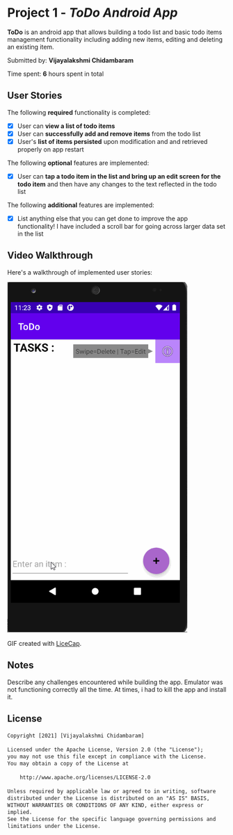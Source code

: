 # Project 1 - *ToDo Android App*

**ToDo** is an android app that allows building a todo list and basic todo items management functionality including adding new items, editing and deleting an existing item.

Submitted by: **Vijayalakshmi Chidambaram**

Time spent: **6** hours spent in total

## User Stories

The following **required** functionality is completed:

* [x] User can **view a list of todo items**
* [x] User can **successfully add and remove items** from the todo list
* [x] User's **list of items persisted** upon modification and and retrieved properly on app restart

The following **optional** features are implemented:

* [x] User can **tap a todo item in the list and bring up an edit screen for the todo item** and then have any changes to the text reflected in the todo list

The following **additional** features are implemented:

* [x] List anything else that you can get done to improve the app functionality!
      I have included a scroll bar for going across larger data set in the list

## Video Walkthrough

Here's a walkthrough of implemented user stories:

<img src='https://github.com/VijayalakshmiChidambaram/ToDo/blob/master/AppWalkthrough.gif' title='Video Walkthrough' width='' alt='Video Walkthrough' />

GIF created with [LiceCap](http://www.cockos.com/licecap/).

## Notes

Describe any challenges encountered while building the app.
Emulator was not functioning correctly all the time. At times, i had to kill the app and install it.

## License

    Copyright [2021] [Vijayalakshmi Chidambaram]

    Licensed under the Apache License, Version 2.0 (the "License");
    you may not use this file except in compliance with the License.
    You may obtain a copy of the License at

        http://www.apache.org/licenses/LICENSE-2.0

    Unless required by applicable law or agreed to in writing, software
    distributed under the License is distributed on an "AS IS" BASIS,
    WITHOUT WARRANTIES OR CONDITIONS OF ANY KIND, either express or implied.
    See the License for the specific language governing permissions and
    limitations under the License.
